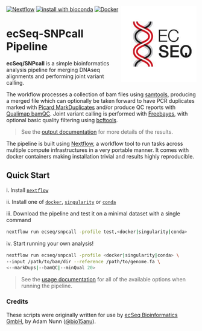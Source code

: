 [<img width="200" align="right" src="docs/images/ecseq.jpg">](https://www.ecseq.com)
[![Nextflow](https://img.shields.io/badge/nextflow-20.07.1-brightgreen.svg)](https://www.nextflow.io/)
[![install with bioconda](https://img.shields.io/badge/install%20with-bioconda-brightgreen.svg)](http://bioconda.github.io/)
[![Docker](https://img.shields.io/docker/automated/ecseq/snpcall.svg)](https://hub.docker.com/r/ecseq/snpcall)

ecSeq-SNPcall Pipeline
======================

**ecSeq/SNPcall** is a simple bioinformatics analysis pipeline for merging DNAseq alignments and performing joint variant calling.

The workflow processes a collection of bam files using [samtools](https://github.com/samtools/samtools), producing a merged file which can optionally be taken forward to have PCR duplicates marked with [Picard MarkDuplicates](https://broadinstitute.github.io/picard/) and/or produce QC reports with [Qualimap bamQC](http://qualimap.conesalab.org/). Joint variant calling is performed with [Freebayes](https://github.com/freebayes/freebayes), with optional basic quality filtering using [bcftools](https://github.com/samtools/bcftools). 

> See the [output documentation](docs/output.md) for more details of the results.

The pipeline is built using [Nextflow](https://www.nextflow.io), a workflow tool to run tasks across multiple compute infrastructures in a very portable manner. It comes with docker containers making installation trivial and results highly reproducible.

## Quick Start

i. Install [`nextflow`](https://www.nextflow.io/)

ii. Install one of [`docker`](https://docs.docker.com/engine/installation/), [`singularity`](https://www.sylabs.io/guides/3.0/user-guide/) or [`conda`](https://conda.io/miniconda.html)

iii. Download the pipeline and test it on a minimal dataset with a single command

```bash
nextflow run ecseq/snpcall -profile test,<docker|singularity|conda>
```

iv. Start running your own analysis!

```bash
nextflow run ecseq/snpcall -profile <docker|singularity|conda> \
--input /path/to/bam/dir --reference /path/to/genome.fa \
<--markDups|--bamQC|--minQual 20>
```

> See the [usage documentation](docs/usage.md) for all of the available options when running the pipeline.


### Credits

These scripts were originally written for use by [ecSeq Bioinformatics GmbH](https://www.ecseq.com), by Adam Nunn ([@bio15anu](https://github.com/bio15anu)).
